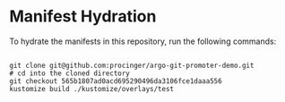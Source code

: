 
# Manifest Hydration

To hydrate the manifests in this repository, run the following commands:

```shell

git clone git@github.com:procinger/argo-git-promoter-demo.git
# cd into the cloned directory
git checkout 565b1807ad0acd695290496da3106fce1daaa556
kustomize build ./kustomize/overlays/test
```